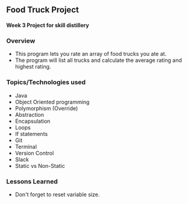 ## Food Truck Project


#### Week 3 Project for skill distillery



### Overview
* This program lets you rate an array of food trucks you ate at.
* The program will list all trucks and calculate the average rating and highest rating.


### Topics/Technologies used
* Java
* Object Oriented programming
* Polymorphism (Override)
* Abstraction
* Encapsulation
* Loops
* If statements
* Git
* Terminal
* Version Control
* Slack
* Static vs Non-Static

### Lessons Learned
* Don't forget to reset variable size.
